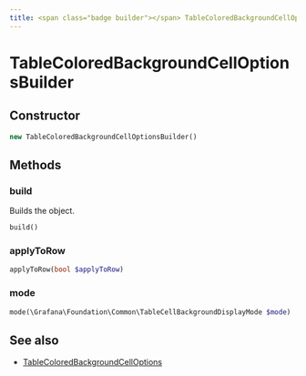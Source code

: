```yaml
---
title: <span class="badge builder"></span> TableColoredBackgroundCellOptionsBuilder
---
```

# <span class="badge builder"></span> TableColoredBackgroundCellOptionsBuilder

## Constructor

```php
new TableColoredBackgroundCellOptionsBuilder()
```
## Methods

### <span class="badge object-method"></span> build

Builds the object.

```php
build()
```

### <span class="badge object-method"></span> applyToRow

```php
applyToRow(bool $applyToRow)
```

### <span class="badge object-method"></span> mode

```php
mode(\Grafana\Foundation\Common\TableCellBackgroundDisplayMode $mode)
```

## See also

 * <span class="badge object-type-class"></span> [TableColoredBackgroundCellOptions](./object-TableColoredBackgroundCellOptions.md)
